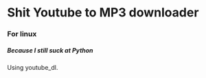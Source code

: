 # Shit Youtube to MP3 downloader
### For linux
##### *Because I still suck at Python*

Using youtube_dl.
